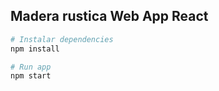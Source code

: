 ## Madera rustica Web App React

```bash
# Instalar dependencies
npm install

# Run app
npm start
```